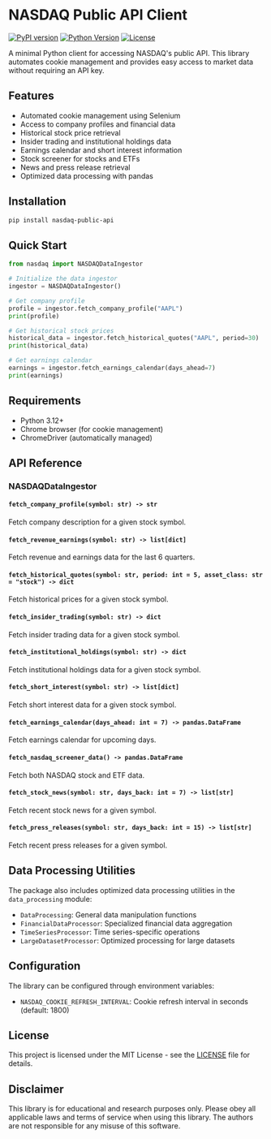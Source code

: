 # NASDAQ Public API Client

[![PyPI version](https://badge.fury.io/py/nasdaq-public-api.svg)](https://badge.fury.io/py/nasdaq-public-api)
[![Python Version](https://img.shields.io/pypi/pyversions/nasdaq-public-api.svg)](https://pypi.org/project/nasdaq-public-api/)
[![License](https://img.shields.io/pypi/l/nasdaq-public-api.svg)](https://github.com/your-username/nasdaq-public-api/blob/main/LICENSE)

A minimal Python client for accessing NASDAQ's public API. This library automates cookie management and provides easy access to market data without requiring an API key.

## Features

- Automated cookie management using Selenium
- Access to company profiles and financial data
- Historical stock price retrieval
- Insider trading and institutional holdings data
- Earnings calendar and short interest information
- Stock screener for stocks and ETFs
- News and press release retrieval
- Optimized data processing with pandas

## Installation

```bash
pip install nasdaq-public-api
```

## Quick Start

```python
from nasdaq import NASDAQDataIngestor

# Initialize the data ingestor
ingestor = NASDAQDataIngestor()

# Get company profile
profile = ingestor.fetch_company_profile("AAPL")
print(profile)

# Get historical stock prices
historical_data = ingestor.fetch_historical_quotes("AAPL", period=30)
print(historical_data)

# Get earnings calendar
earnings = ingestor.fetch_earnings_calendar(days_ahead=7)
print(earnings)
```

## Requirements

- Python 3.12+
- Chrome browser (for cookie management)
- ChromeDriver (automatically managed)

## API Reference

### NASDAQDataIngestor

#### `fetch_company_profile(symbol: str) -> str`
Fetch company description for a given stock symbol.

#### `fetch_revenue_earnings(symbol: str) -> list[dict]`
Fetch revenue and earnings data for the last 6 quarters.

#### `fetch_historical_quotes(symbol: str, period: int = 5, asset_class: str = "stock") -> dict`
Fetch historical prices for a given stock symbol.

#### `fetch_insider_trading(symbol: str) -> dict`
Fetch insider trading data for a given stock symbol.

#### `fetch_institutional_holdings(symbol: str) -> dict`
Fetch institutional holdings data for a given stock symbol.

#### `fetch_short_interest(symbol: str) -> list[dict]`
Fetch short interest data for a given stock symbol.

#### `fetch_earnings_calendar(days_ahead: int = 7) -> pandas.DataFrame`
Fetch earnings calendar for upcoming days.

#### `fetch_nasdaq_screener_data() -> pandas.DataFrame`
Fetch both NASDAQ stock and ETF data.

#### `fetch_stock_news(symbol: str, days_back: int = 7) -> list[str]`
Fetch recent stock news for a given symbol.

#### `fetch_press_releases(symbol: str, days_back: int = 15) -> list[str]`
Fetch recent press releases for a given symbol.

## Data Processing Utilities

The package also includes optimized data processing utilities in the `data_processing` module:

- `DataProcessing`: General data manipulation functions
- `FinancialDataProcessor`: Specialized financial data aggregation
- `TimeSeriesProcessor`: Time series-specific operations
- `LargeDatasetProcessor`: Optimized processing for large datasets

## Configuration

The library can be configured through environment variables:

- `NASDAQ_COOKIE_REFRESH_INTERVAL`: Cookie refresh interval in seconds (default: 1800)

## License

This project is licensed under the MIT License - see the [LICENSE](LICENSE) file for details.

## Disclaimer

This library is for educational and research purposes only. Please obey all applicable laws and terms of service when using this library. The authors are not responsible for any misuse of this software.